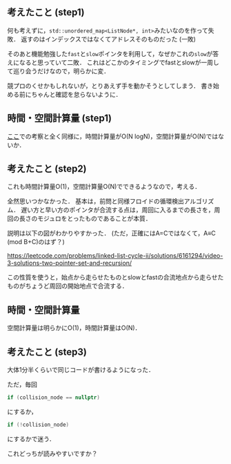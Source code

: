 ## 考えたこと (step1)
何も考えずに，`std::unordered_map<ListNode*, int>`みたいなのを作って失敗．
返すのはインデックスではなくてアドレスそのものだった (一敗)

そのあと機能勉強した`fast`と`slow`ポインタを利用して，なぜかこれの`slow`が答えになると思っていて二敗．
これはどこかのタイミングでfastとslowが一周して巡り会うだけなので，明らかに変．

競プロのくせかもしれないが，とりあえず手を動かそうとしてしまう．
書き始める前にちゃんと確認を怠らないように．

## 時間・空間計算量 (step1)
[ここ](https://github.com/nktr-cp/leetcode/blob/141_LinkedListCycle/memo.md)での考察と全く同様に，時間計算量がO(N logN)，空間計算量がO(N)ではないか．

## 考えたこと (step2)
これも時間計算量O(1)，空間計算量O(N)でできるようなので，考える．

全然思いつかなかった．
基本は，前問と同様フロイドの循環検出アルゴリズム．
遅い方と早い方のポインタが合流する点は，周回に入るまでの長さを，周回の長さのモジュロをとったものであることが本質．

説明は以下の図がわかりやすかった． (ただ，正確にはA=Cではなくて，A≡C (mod B+C)のはず？)

https://leetcode.com/problems/linked-list-cycle-ii/solutions/6161294/video-3-solutions-two-pointer-set-and-recursion/

この性質を使うと，始点から走らせたものとslowとfastの合流地点から走らせたものがちょうど周回の開始地点で合流する．

## 時間・空間計算量
空間計算量は明らかにO(1)，時間計算量はO(N)．

## 考えたこと (step3)
大体1分半くらいで同じコードが書けるようになった．

ただ，毎回
```cpp
if (collision_node == nullptr)
```
にするか，
```cpp
if (!collision_node)
```
にするかで迷う．

これどっちが読みやすいですか？
